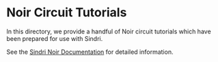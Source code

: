 # Noir Circuit Tutorials

In this directory, we provide a handful of Noir circuit tutorials which have been prepared for use with Sindri.

See the [Sindri Noir Documentation](https://sindri.app/docs/how-to-guides/frameworks/noir/) for detailed information.
